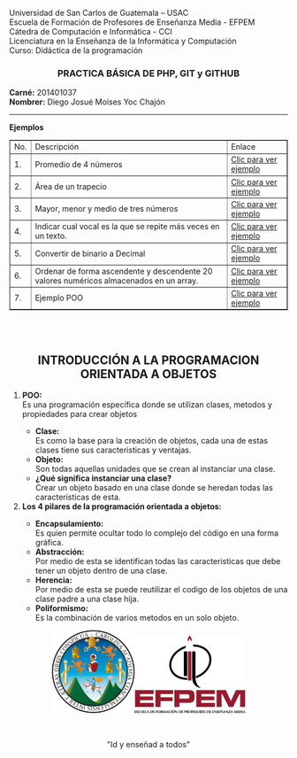 Universidad de San Carlos de Guatemala – USAC<br>
Escuela de Formación de Profesores de Enseñanza Media - EFPEM<br>
Cátedra de Computación e Informática - CCI<br>
Licenciatura en la Enseñanza de la Informática y Computación<br>
Curso: Didáctica de la programación<br>

<h3 align=center>PRACTICA BÁSICA DE PHP, GIT y GITHUB</h3>
<b>Carné:</b> 201401037<br>
<b>Nombrer:</b> Diego Josué Moises Yoc Chajón<br>
<hr>

<b>Ejemplos</b><br>

<table border=1>
	<tr>
		<td>No.</td>
		<td>Descripción</td>
		<td>Enlace</td>
	</tr>
	<tr>
		<td>1.</td>
		<td>Promedio de 4 números</td>
		<td><a href="PHP/Ejemplo1.php">Clic para ver ejemplo</a></td>
	</tr>
	<tr>
		<td>2.</td>
		<td>Área de un trapecio</td>
		<td><a href="PHP/Ejemplo2.php">Clic para ver ejemplo</a></td>
	</tr>
	<tr>
		<td>3.</td>
		<td>Mayor, menor y medio de tres números</td>
		<td><a href="PHP/Ejemplo3.php">Clic para ver ejemplo</a></td>
	</tr>
	<tr>
		<td>4.</td>
		<td>Indicar cual vocal es la que se repite más veces en un texto.</td>
		<td><a href="PHP/Ejemplo4.php">Clic para ver ejemplo</a></td>
	</tr>
	<tr>
		<td>5.</td>
		<td>Convertir de binario a Decimal</td>
		<td><a href="PHP/Ejemplo5.php">Clic para ver ejemplo</a></td>
	</tr>
	<tr>
		<td>6.</td>
		<td>Ordenar de forma ascendente y descendente 20 valores numéricos almacenados en un array.</td>
		<td><a href="PHP/Ejemplo6.php">Clic para ver ejemplo</a></td>
	</tr>
	<tr>
		<td>7.</td>
		<td>Ejemplo POO</td>
		<td><a href="PHP/Ejemplo7.php">Clic para ver ejemplo</a></td>
	</tr>
</table> <br><br>
<h2 align=center>INTRODUCCIÓN A LA PROGRAMACION ORIENTADA A OBJETOS</h2>
<ol>
	<li><b>POO:</b></li>Es una programación específica donde se utilizan clases, metodos y propiedades para crear objetos 
		<ul>
			<li><b>Clase:</b></li>Es como la base para la creación de objetos, cada una de estas clases tiene sus caracteristicas y ventajas.
			<li><b>Objeto:</b></li>Son todas aquellas unidades que se crean al instanciar una clase.
			<li><b>¿Qué significa instanciar una clase?</b></li> Crear un objeto basado en una clase donde se heredan todas las caracteristicas de esta.
		</ul>
	<li><b>Los 4 pilares de la programación orientada a objetos:</b></li>
		<ul>
			<li><b>Encapsulamiento:</b></li>Es quien permite ocultar todo lo complejo del código en una forma gráfica.
			<li><b>Abstracción:</b></li> Por medio de esta se identifican todas las caracteristicas que debe tener un objeto dentro de una clase.
			<li><b>Herencia:</b></li>Por medio de esta se puede reutilizar el codigo de los objetos de una clase padre a una clase hija.
			<li><b>Poliformismo:</b></li> Es la combinación de varios metodos en un solo objeto.
		</ul>
</ol>

<p align=center><img src="img/usac.png" width="150"><img src="img/efpem.png" width="200"></p><br>
<p align=center>"Id y enseñad a todos"</p>
